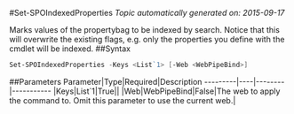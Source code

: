 #Set-SPOIndexedProperties
*Topic automatically generated on: 2015-09-17*

Marks values of the propertybag to be indexed by search. Notice that this will overwrite the existing flags, e.g. only the properties you define with the cmdlet will be indexed.
##Syntax
```powershell
Set-SPOIndexedProperties -Keys <List`1> [-Web <WebPipeBind>]
```


##Parameters
Parameter|Type|Required|Description
---------|----|--------|-----------
|Keys|List`1|True||
|Web|WebPipeBind|False|The web to apply the command to. Omit this parameter to use the current web.|
<!-- Ref: EB602FEF58E2826DC391CC5FC26A6697 -->